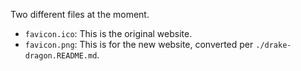 Two different files at the moment.

- `favicon.ico`: This is the original website.
- `favicon.png`: This is for the new website, converted per
`./drake-dragon.README.md`.
